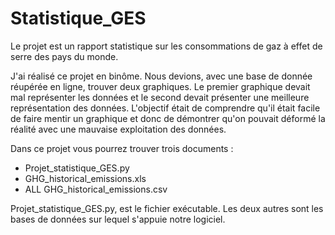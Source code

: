 # Statistique_GES

Le projet est un rapport statistique sur les consommations de gaz à effet de serre des pays du monde.

J'ai réalisé ce projet en binôme. Nous devions, avec une base de donnée réupérée en ligne, trouver deux graphiques. Le premier graphique devait mal représenter les données et le second devait présenter une meilleure représentation des données. L'objectif était de comprendre qu'il était facile de faire mentir un graphique et donc de démontrer qu'on pouvait déformé la réalité avec une mauvaise exploitation des données.

Dans ce projet vous pourrez trouver trois documents :
 - Projet_statistique_GES.py
 - GHG_historical_emissions.xls
 - ALL GHG_historical_emissions.csv

Projet_statistique_GES.py, est le fichier exécutable. Les deux autres sont les bases de données sur lequel s'appuie notre logiciel. 
